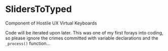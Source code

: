 # SlidersToTyped
Component of Hostile UX Virtual Keyboards

Code will be iterated upon later.
This was one of my first forays into coding, so please ignore the crimes committed with variable declarations and the `_process()` function...
